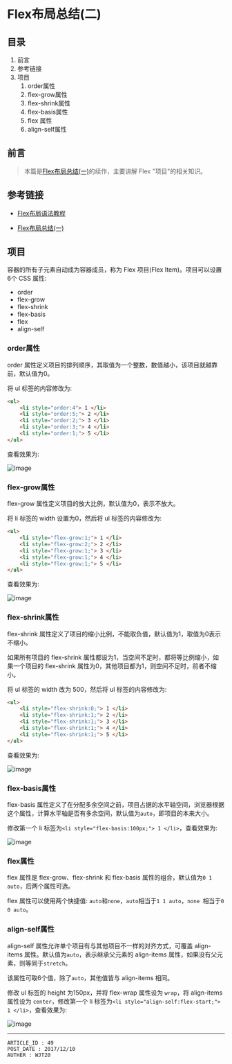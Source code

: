 
# Flex布局总结(二) #

## 目录 ##

1. 前言
2. 参考链接
3. 项目
    1. order属性
    2. flex-grow属性
    3. flex-shrink属性
    4. flex-basis属性
    5. flex 属性
    6. align-self属性

## 前言 ##

> 本篇是[Flex布局总结(一)](https://github.com/WeiJietao/LogBase/blob/master/Flex%E5%B8%83%E5%B1%80%E6%80%BB%E7%BB%93(%E4%B8%80).md)的续作，主要讲解 Flex "项目"的相关知识。

## 参考链接 ##

- [Flex布局语法教程](http://www.ruanyifeng.com/blog/2015/07/flex-grammar.html?utm_source=tuicool&utm_medium=referral)

- [Flex布局总结(一)](https://github.com/WeiJietao/LogBase/blob/master/Flex%E5%B8%83%E5%B1%80%E6%80%BB%E7%BB%93(%E4%B8%80).md)

## 项目 ##

容器的所有子元素自动成为容器成员，称为 Flex 项目(Flex Item)。项目可以设置6个 CSS 属性:

- order
- flex-grow
- flex-shrink
- flex-basis
- flex
- align-self

### order属性 ###

order 属性定义项目的排列顺序，其取值为一个整数，数值越小，该项目就越靠前，默认值为0。

将 ul 标签的内容修改为:

```html
<ul>
    <li style="order:4"> 1 </li>
    <li style="order:5;"> 2 </li>
    <li style="order:2;"> 3 </li>
    <li style="order:3;"> 4 </li>
    <li style="order:1;"> 5 </li>
</ul>
```

查看效果为:

![image](https://raw.githubusercontent.com/WebUnion-core/public-cdn/master/wjt20-base/w26.png)

### flex-grow属性 ###

flex-grow 属性定义项目的放大比例，默认值为0，表示不放大。

将 li 标签的 width 设置为0，然后将 ul 标签的内容修改为:

```html
<ul>
    <li style="flex-grow:1;"> 1 </li>
    <li style="flex-grow:2;"> 2 </li>
    <li style="flex-grow:1;"> 3 </li>
    <li style="flex-grow:1;"> 4 </li>
    <li style="flex-grow:1;"> 5 </li>
</ul>
```

查看效果为:

![image](https://raw.githubusercontent.com/WebUnion-core/public-cdn/master/wjt20-base/w27.png)

### flex-shrink属性 ###

flex-shrink 属性定义了项目的缩小比例，不能取负值，默认值为1，取值为0表示不缩小。

如果所有项目的 flex-shrink 属性都设为1，当空间不足时，都将等比例缩小，如果一个项目的 flex-shrink 属性为0，其他项目都为1，则空间不足时，前者不缩小。

将 ul 标签的 width 改为 500，然后将 ul 标签的内容修改为:

```html
<ul>
    <li style="flex-shrink:0;"> 1 </li>
    <li style="flex-shrink:1;"> 2 </li>
    <li style="flex-shrink:1;"> 3 </li>
    <li style="flex-shrink:1;"> 4 </li>
    <li style="flex-shrink:1;"> 5 </li>
</ul>
```

查看效果为:

![image](https://raw.githubusercontent.com/WebUnion-core/public-cdn/master/wjt20-base/w28.png)

### flex-basis属性 ###

flex-basis 属性定义了在分配多余空间之前，项目占据的水平轴空间，浏览器根据这个属性，计算水平轴是否有多余空间，默认值为`auto`，即项目的本来大小。

修改第一个 li 标签为`<li style="flex-basis:100px;"> 1 </li>`，查看效果为:

![image](https://raw.githubusercontent.com/WebUnion-core/public-cdn/master/wjt20-base/w29.png)

### flex属性 ###

flex 属性是 flex-grow、flex-shrink 和 flex-basis 属性的组合，默认值为`0 1 auto`，后两个属性可选。

flex 属性可以使用两个快捷值: `auto`和`none`，`auto`相当于`1 1 auto`，`none `相当于`0 0 auto`。

### align-self属性 ###

align-self 属性允许单个项目有与其他项目不一样的对齐方式，可覆盖 align-items 属性。默认值为`auto`，表示继承父元素的 align-items 属性，如果没有父元素，则等同于`stretch`。

该属性可取6个值，除了`auto`，其他值皆与 align-items 相同。

修改 ul 标签的 height 为150px，并将 flex-wrap 属性设为 `wrap`，将 align-items 属性设为 `center`，修改第一个 li 标签为`<li style="align-self:flex-start;"> 1 </li>`，查看效果为:

![image](https://raw.githubusercontent.com/WebUnion-core/public-cdn/master/wjt20-base/w30.png)

---

```
ARTICLE_ID : 49
POST_DATE : 2017/12/10
AUTHER : WJT20
```
